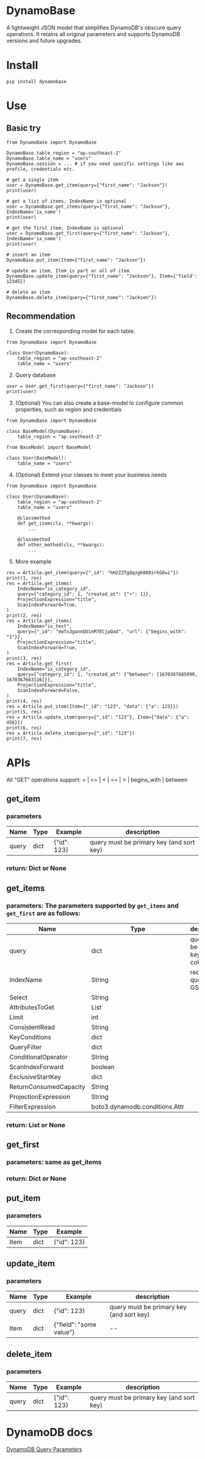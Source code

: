 # DynamoBase

A lightweight JSON model that simplifies DynamoDB's obscure query operations. It retains all original parameters and supports DynamoDB versions and future upgrades.

# Install

```
pip install dynamobase
```

# Use

## Basic try

```
from DynamoBase import DynamoBase

DynamoBase.table_region = "ap-southeast-2"
DynamoBase.table_name = "users"
DynamoBase.session = ... # if you need specific settings like aws profile, credentials etc.

# get a single item
user = DynamoBase.get_item(query={"first_name": "Jackson"})
print(user)

# get a list of items, IndexName is optional
user = DynamoBase.get_items(query={"first_name": "Jackson"}, IndexName='ix_name')
print(user)

# get the first item, IndexName is optional
user = DynamoBase.get_first(query={"first_name": "Jackson"}, IndexName='ix_name')
print(user)

# insert an item
DynamoBase.put_item(Item={"first_name": "Jackson"})

# update an item, Item is part or all of item
DynamoBase.update_item(query={"first_name": "Jackson"}, Item={'field': 12345})

# delete an item
DynamoBase.delete_item(query={"first_name": "Jackson"})
```

## Recommendation

1. Create the corresponding model for each table.

```
from DynamoBase import DynamoBase

class User(DynamoBase):
    table_region = "ap-southeast-2"
    table_name = "users"

```

2. Query database

```
user = User.get_first(query={"first_name": "Jackson"})
print(user)
```

3. (Optional) You can also create a base-model to configure common properties, such as region and credentials

```
from DynamoBase import DynamoBase

class BaseModel(DynamoBase):
    table_region = "ap-southeast-2"

```

```
from BaseModel import BaseModel

class User(BaseModel):
    table_name = "users"
```

4. (Optional) Extend your classes to meet your business needs

```
from DynamoBase import DynamoBase

class User(DynamoBase):
    table_region = "ap-southeast-2"
    table_name = "users"

    @classmethod
    def get_item(cls, **kwargs):
        ...

    @classmethod
    def other_method(cls, **kwargs):
        ...
```

5. More example

```
res = Article.get_item(query={"_id": "hH2ZZTgQqzgK888zrkG8ui"})
print(1, res)
res = Article.get_items(
    IndexName="ix_category_id",
    query={"category_id": 1, "created_at": {">": 1}},
    ProjectionExpression="title",
    ScanIndexForward=True,
)
print(2, res)
res = Article.get_items(
    IndexName="ix_test",
    query={"_id": "ewTx3gannQUinM7ECjpQad", "url": {"begins_with": "1"}},
    ProjectionExpression="title",
    ScanIndexForward=True,
)
print(3, res)
res = Article.get_first(
    IndexName="ix_category_id",
    query={"category_id": 1, "created_at": {"between": [1670367685098, 1670367663116]}},
    ProjectionExpression="title",
    ScanIndexForward=False,
)
print(4, res)
res = Article.put_item(Item={"_id": "123", "data": {"a": 123}})
print(5, res)
res = Article.update_item(query={"_id": "123"}, Item={"data": {"a": 456}})
print(6, res)
res = Article.delete_item(query={"_id": "123"})
print(7, res)
```

# APIs

All "GET" operations support: = | <= | < | >= | > | begins_with | between

## get_item

### parameters

| Name  | Type | Example     | description                              |
| ----- | ---- | ----------- | ---------------------------------------- |
| query | dict | {"id": 123} | query must be primary key (and sort key) |

### return: Dict or None

## get_items

### parameters: The parameters supported by `get_items` and `get_first` are as follows:

| Name                   | Type                           | description                             |
| ---------------------- | ------------------------------ | --------------------------------------- |
| query                  | dict                           | query can be primary key or GSI columns |
| IndexName              | String                         | required if query is GSI or LSI         |
| Select                 | String                         |
| AttributesToGet        | List                           |
| Limit                  | int                            |
| ConsistentRead         | String                         |
| KeyConditions          | dict                           |
| QueryFilter            | dict                           |
| ConditionalOperator    | String                         |
| ScanIndexForward       | boolean                        |
| ExclusiveStartKey      | dict                           |
| ReturnConsumedCapacity | String                         |
| ProjectionExpression   | String                         |
| FilterExpression       | boto3.dynamodb.conditions.Attr |

### return: List<Dict> or None

## get_first

### parameters: same as get_items

### return: Dict or None

## put_item

### parameters

| Name | Type | Example     |
| ---- | ---- | ----------- |
| Item | dict | {"id": 123} |

## update_item

### parameters

| Name  | Type | Example                 | description                              |
| ----- | ---- | ----------------------- | ---------------------------------------- |
| query | dict | {"id": 123}             | query must be primary key (and sort key) |
| Item  | dict | {"field": "some value"} | --                                       |

## delete_item

### parameters

| Name  | Type | Example     | description                              |
| ----- | ---- | ----------- | ---------------------------------------- |
| query | dict | {"id": 123} | query must be primary key (and sort key) |

# DynamoDB docs

[DynamoDB Query Parameters](https://boto3.amazonaws.com/v1/documentation/api/latest/reference/services/dynamodb.html#DynamoDB.Client.query)

